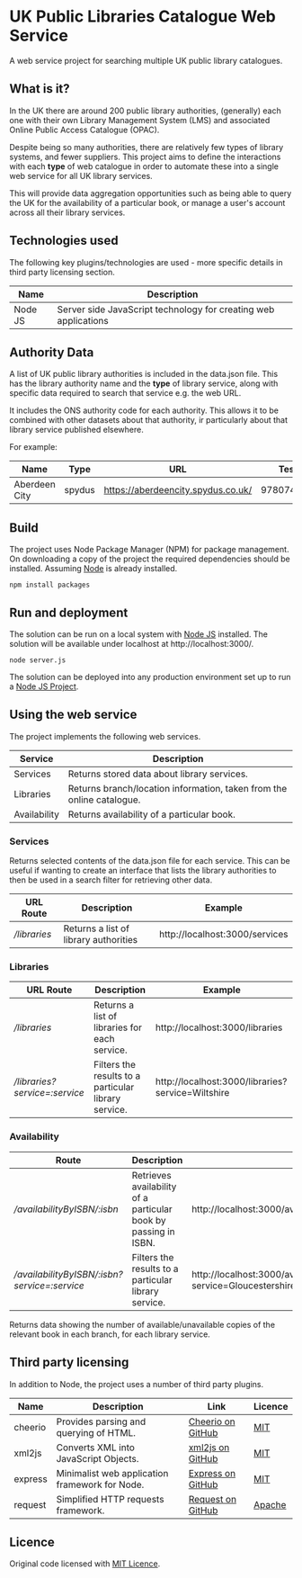 # UK Public Libraries Catalogue Web Service

A web service project for searching multiple UK public library catalogues.

## What is it?

In the UK there are around 200 public library authorities, (generally) each one with their own Library Management System (LMS) and associated Online Public Access Catalogue (OPAC).

Despite being so many authorities, there are relatively few types of library systems, and fewer suppliers.  This project aims to define the interactions with each **type** of web catalogue in order to automate these into a single web service for all UK library services.

This will provide data aggregation opportunities such as being able to query the UK for the availability of a particular book, or manage a user's account across all their library services.

## Technologies used

The following key plugins/technologies are used - more specific details in third party licensing section.

| Name | Description |
| ---- | ----------- |
| Node JS | Server side JavaScript technology for creating web applications |

## Authority Data

A list of UK public library authorities is included in the data.json file.  This has the library authority name and the **type** of library service, along with specific data required to search that service e.g. the web URL. 

It includes the ONS authority code for each authority.  This allows it to be combined with other datasets about that authority, ir particularly about that library service published elsewhere.

For example:

| Name | Type | URL | TestISBN |
| ---- | ---- | --- | -------- |
| Aberdeen City | spydus | https://aberdeencity.spydus.co.uk/ | 9780747538493 |

## Build

The project uses Node Package Manager (NPM) for package management.  On downloading a copy of the project the required dependencies should be installed.  Assuming [Node](https://nodejs.org/en/) is already installed.

```
npm install packages
```

## Run and deployment

The solution can be run on a local system with [Node JS]() installed.  The solution will be available under localhost at http://localhost:3000/.

```
node server.js
```

The solution can be deployed into any production environment set up to run a [Node JS Project](https://nodejs.org/en/).

## Using the web service

The project implements the following web services.

| Service | Description |
| ------- | ----------- |
| Services | Returns stored data about library services. |
| Libraries | Returns branch/location information, taken from the online catalogue. |
| Availability | Returns availability of a particular book. |

### Services

Returns selected contents of the data.json file for each service.  This can be useful if wanting to create an interface that lists the library authorities to then be used in a search filter for retrieving other data.

| URL Route | Description | Example |
| ----- | ----------- | ------- |
| */libraries* | Returns a list of library authorities | http://localhost:3000/services |

### Libraries

| URL Route | Description | Example |
| ----- | ----------- | ------- |
| */libraries* | Returns a list of libraries for each service. | http://localhost:3000/libraries |
| */libraries?service=:service* | Filters the results to a particular library service. | http://localhost:3000/libraries?service=Wiltshire | 

### Availability

| Route | Description | Example |
| ----- | ----------- | ------- |
| */availabilityByISBN/:isbn* | Retrieves availability of a particular book by passing in ISBN.  | http://localhost:3000/availabilityByISBN/9780747538493 |
| */availabilityByISBN/:isbn?service=:service* | Filters the results to a particular library service. | http://localhost:3000/availabilityByISBN/9780747538493?service=Gloucestershire | 

Returns data showing the number of available/unavailable copies of the relevant book in each branch, for each library service.

## Third party licensing

In addition to Node, the project uses a number of third party plugins.

| Name | Description | Link | Licence |
| ---- | ----------- | ---- | ------- |
| cheerio | Provides parsing and querying of HTML.  | [Cheerio on GitHub](https://github.com/cheeriojs/cheerio) | [MIT](https://github.com/cheeriojs/cheerio/blob/master/Readme.md) |
| xml2js | Converts XML into JavaScript Objects. | [xml2js on GitHub](https://github.com/Leonidas-from-XIV/node-xml2js) | [MIT](https://github.com/Leonidas-from-XIV/node-xml2js/blob/master/LICENSE) |
| express | Minimalist web application framework for Node. | [Express on GitHub](https://github.com/expressjs/express) | [MIT](https://github.com/expressjs/express/blob/master/LICENSE) |
| request | Simplified HTTP requests framework. | [Request on GitHub](https://github.com/request/request) | [Apache](https://github.com/request/request/blob/master/LICENSE) |

## Licence

Original code licensed with [MIT Licence](Licence.txt).
